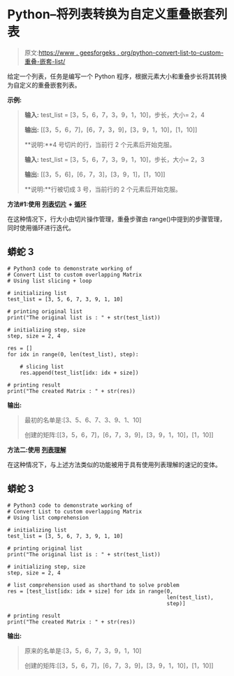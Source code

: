 # Python–将列表转换为自定义重叠嵌套列表

> 原文:[https://www . geesforgeks . org/python-convert-list-to-custom-重叠-嵌套-list/](https://www.geeksforgeeks.org/python-convert-list-to-custom-overlapping-nested-list/)

给定一个列表，任务是编写一个 Python 程序，根据元素大小和重叠步长将其转换为自定义的重叠嵌套列表。

**示例:**

> **输入:** test_list = [3，5，6，7，3，9，1，10]，步长，大小= 2，4
> 
> **输出:** [[3，5，6，7]，[6，7，3，9]，[3，9，1，10]，[1，10]]
> 
> **说明:**4 号切片的行，当前行 2 个元素后开始克服。
> 
> **输入:** test_list = [3，5，6，7，3，9，1，10]，步长，大小= 2，3
> 
> **输出:** [[3，5，6]，[6，7，3]，[3，9，1]，[1，10]]
> 
> **说明:**行被切成 3 号，当前行的 2 个元素后开始克服。

**方法#1:使用** [**列表切片**](https://www.geeksforgeeks.org/python-list-slicing/) **+** [**循环**](https://www.geeksforgeeks.org/loops-in-python/)

在这种情况下，行大小由切片操作管理，重叠步骤由 range()中提到的步骤管理，同时使用循环进行迭代。

## 蟒蛇 3

```
# Python3 code to demonstrate working of
# Convert List to custom overlapping Matrix
# Using list slicing + loop

# initializing list
test_list = [3, 5, 6, 7, 3, 9, 1, 10]

# printing original list
print("The original list is : " + str(test_list))

# initializing step, size
step, size = 2, 4

res = []
for idx in range(0, len(test_list), step):

    # slicing list
    res.append(test_list[idx: idx + size])

# printing result
print("The created Matrix : " + str(res))
```

**输出:**

> 最初的名单是:[3、5、6、7、3、9、1、10]
> 
> 创建的矩阵:[[3，5，6，7]，[6，7，3，9]，[3，9，1，10]，[1，10]]

**方法二:使用** [**列表理解**](https://www.geeksforgeeks.org/python-list-comprehension/)

在这种情况下，与上述方法类似的功能被用于具有使用列表理解的速记的变体。

## 蟒蛇 3

```
# Python3 code to demonstrate working of
# Convert List to custom overlapping Matrix
# Using list comprehension

# initializing list
test_list = [3, 5, 6, 7, 3, 9, 1, 10]

# printing original list
print("The original list is : " + str(test_list))

# initializing step, size
step, size = 2, 4

# list comprehension used as shorthand to solve problem
res = [test_list[idx: idx + size] for idx in range(0, 
                                                   len(test_list), 
                                                   step)]

# printing result
print("The created Matrix : " + str(res))
```

**输出:**

> 原来的名单是:[3，5，6，7，3，9，1，10]
> 
> 创建的矩阵:[[3，5，6，7]，[6，7，3，9]，[3，9，1，10]，[1，10]]